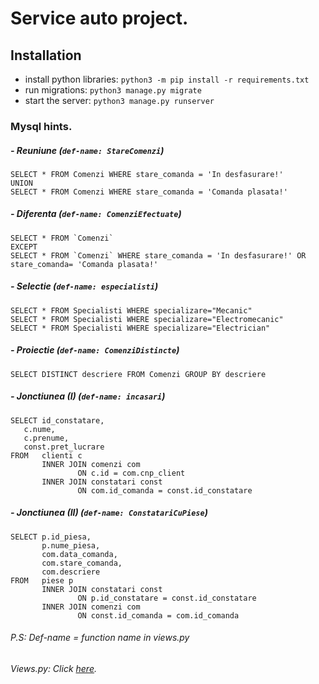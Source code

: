 # Service auto project.

## Installation
- install python libraries: `python3 -m pip install -r requirements.txt `
- run migrations: `python3 manage.py migrate`
- start the server: `python3 manage.py runserver`


### Mysql hints.

##### - Reuniune  (`def-name: StareComenzi`)
  
    SELECT * FROM Comenzi WHERE stare_comanda = 'In desfasurare!'  
    UNION  
    SELECT * FROM Comenzi WHERE stare_comanda = 'Comanda plasata!'
      
##### - Diferenta (`def-name: ComenziEfectuate`)
    SELECT * FROM `Comenzi`
    EXCEPT
    SELECT * FROM `Comenzi` WHERE stare_comanda = 'In desfasurare!' OR stare_comanda= 'Comanda plasata!'

    
##### - Selectie (`def-name: especialisti`)  
    SELECT * FROM Specialisti WHERE specializare="Mecanic"  
    SELECT * FROM Specialisti WHERE specializare="Electromecanic"  
    SELECT * FROM Specialisti WHERE specializare="Electrician"
    
##### - Proiectie (`def-name: ComenziDistincte`)
    SELECT DISTINCT descriere FROM Comenzi GROUP BY descriere 
      
##### - Jonctiunea (I)  (`def-name: incasari`)
    SELECT id_constatare, 
       c.nume, 
       c.prenume, 
       const.pret_lucrare 
    FROM   clienti c 
           INNER JOIN comenzi com 
                   ON c.id = com.cnp_client 
           INNER JOIN constatari const 
                   ON com.id_comanda = const.id_constatare   
  

##### - Jonctiunea (II)  (`def-name: ConstatariCuPiese`)  
    SELECT p.id_piesa, 
           p.nume_piesa, 
           com.data_comanda, 
           com.stare_comanda, 
           com.descriere 
    FROM   piese p 
           INNER JOIN constatari const 
                   ON p.id_constatare = const.id_constatare 
           INNER JOIN comenzi com 
                   ON const.id_comanda = com.id_comanda 
    
###### P.S: Def-name = function name in views.py  
###### Views.py: Click [here](https://github.com/Elisei123/sgbd_proiect_service_auto/blob/master/web_interface/views.py).
